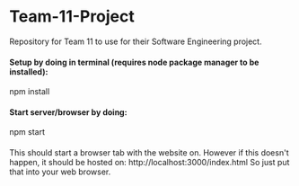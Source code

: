 # Team-11-Project
Repository for Team 11 to use for their Software Engineering project.

#### Setup by doing in terminal (requires node package manager to be installed):
npm install

#### Start server/browser by doing:
npm start

####

This should start a browser tab with the website on.
However if this doesn't happen, it should be hosted on:
http://localhost:3000/index.html
So just put that into your web browser.